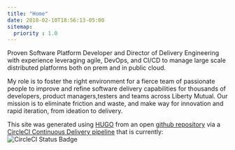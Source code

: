 ```yaml
---
title: "Home"
date: 2018-02-10T18:56:13-05:00
sitemap:
  priority : 1.0
---
```

Proven Software Platform Developer and Director of Delivery Engineering with experience leveraging agile, DevOps, and CI/CD to manage large scale distributed platforms both on prem and in public cloud.

My role is to foster the right environment for a fierce team of passionate people to improve and refine software delivery capabilities for thousands of developers, product managers,testers and teams across Liberty Mutual. Our mission is to eliminate friction and waste, and make way for innovation and rapid iteration, from ideation to delivery.



This site was generated using [HUGO](https://gohugo.io/) from an open [github repository](https://github.com/eddiewebb/json-resume) via a [CircleCI Continuous Delivery pipeline](https://circleci.com/gh/eddiewebb/json-resume) that is currently: ![CircleCI Status Badge](https://circleci.com/gh/eddiewebb/json-resume.svg?style=svg)
